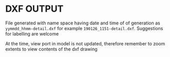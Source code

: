 # DXF OUTPUT

File generated with name space having date and time of of generation as `yymmdd_hhmm-detail.dxf` for example `190126_1151-detail.dxf`. Suggestions for labelling are welcome

At the time, view port in model is not updated, therefore remember to zoom extents to view contents of the dxf drawing